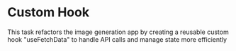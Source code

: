 # Custom Hook
This task refactors the image generation app by creating a reusable custom hook "useFetchData" to handle API calls and manage state more efficiently